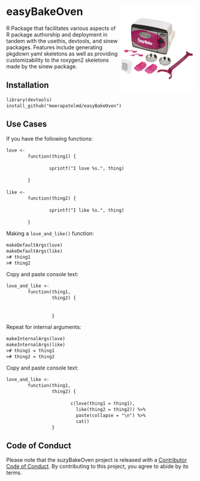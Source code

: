 # easyBakeOven <img src="man/figures/logo.png" align="right" alt="" width="200" />  

R Package that facilitates various aspects of R package authorship and deployment in tandem with the usethis, devtools, and sinew packages. Features include generating pkgdown yaml skeletons as well as providing customizability to the roxygen2 skeletons made by the sinew package.     


## Installation  

```  
library(devtools)  
install_github("meerapatelmd/easyBakeOven")  

```  

## Use Cases  

If you have the following functions:  

```
love <- 
        function(thing1) {
                
                sprintf("I love %s.", thing)
                
        }

like <- 
        function(thing2) {
                
                sprintf("I like %s.", thing)
                
        }
```

Making a `love_and_like()` function:   

```  
makeDefaultArgs(love)  
makeDefaultArgs(like)  
># thing1  
># thing2
```

Copy and paste console text:  

```  
love_and_like <-
        function(thing1,
                 thing2) {
                 
                 
                 }
```  

Repeat for internal arguments:  

```  
makeInternalArgs(love)  
makeInternalArgs(like)  
># thing1 = thing1  
># thing2 = thing2  
```

Copy and paste console text:  

```  
love_and_like <-
        function(thing1,
                 thing2) {
                 
                        c(love(thing1 = thing1),
                          like(thing2 = thing2)) %>%
                          paste(collapse = "\n") %>%
                          cat()
                 }
```  


## Code of Conduct

Please note that the suzyBakeOven project is released with a [Contributor Code of Conduct](https://contributor-covenant.org/version/2/0/CODE_OF_CONDUCT.html). By contributing to this project, you agree to abide by its terms.  

